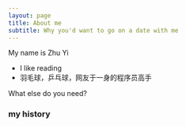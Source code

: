 ```yaml
---
layout: page
title: About me
subtitle: Why you'd want to go on a date with me
---
```


My name is Zhu Yi

- I like reading
- 羽毛球，乒乓球，网友于一身的程序员高手

What else do you need?

### my history
